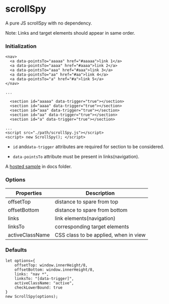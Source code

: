 
# scrollSpy

A pure JS scrollSpy with no dependency.

Note: Links and target elements should appear in same order.

### Initialization

    <nav>
      <a data-pointsTo="aaaaa" href="#aaaaa">link 1</a>
      <a data-pointsTo="aaaa" href="#aaaa">link 2</a>
      <a data-pointsTo="aaa" href="#aaa">link 3</a>
      <a data-pointsTo="aa" href="#aa">link 4</a>
      <a data-pointsTo="a" href="#a">link 5</a>
    </nav>

    ...

      <section id="aaaaa" data-trigger="true"></section>
      <section id="aaaa" data-trigger="true"></section>
      <section id="aaa" data-trigger="true"></section>
      <section id="aa" data-trigger="true"></section>
      <section id="a" data-trigger="true"></section>
			
    ...
    <script src="./path/scrollSpy.js"></script>
    <script> new ScrollSpy(); </script>


* `id` and`data-trigger` attributes are required for section to be considered.

* `data-pointsTo` attribute must be present in links(navigation).

A [hosted sample](https://utkarsh48.github.io/scrollSpy/) in docs folder.


### Options

|Properties|Description|
|-|-|
|offsetTop | distance to spare from top |
|offsetBottom | distance to spare from bottom |
|links | link elements(navigation) |
|linksTo | corresponding target elements|
|activeClassName | CSS class to be applied, when in view|


### Defaults

    let options={
	    offsetTop: window.innerHeight/8,
	    offsetBottom: window.innerHeight/8,
	    links: "nav *", 
	    linksTo: "[data-trigger]", 
	    activeClassName: "active", 
	    checkLowerBound: true 
    }
    new ScrollSpy(options);
